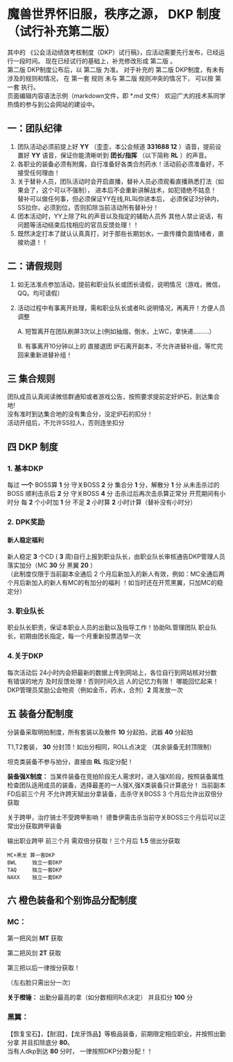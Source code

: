魔兽世界怀旧服，秩序之源， DKP 制度（试行补充第二版）
====
 其中的 《公会活动绩效考核制度（DKP）试行稿》，应活动需要先行发布，已经运行一段时间。 现在已经试行的基础上，补充修改形成 第二版 。  
第二版 DKP制度公布后，以 第二版 为准。 对于补充的 第二版 DKP制度，有未有涉及的规则和情况， 在 第一套 规则 未与 第二版 规则冲突的情况下， 可以按 第一套 执行。  
页面编辑内容语法示例（markdown文件，即 *.md 文件） 欢迎广大的技术系同学热情的参与到公会网站的建设中。 

## 一：团队纪律
1. 团队活动必须前提上好 **YY** （歪歪，本公会频道 **331688 12**  ）语音，提前设置好 **YY** 语音，保证你能清晰听到 **团长/指挥** （以下简称 **RL** ）的声音。
1. 各职业的装备必须有附魔，自行准备好各类合剂药水！活动前必须准备好，不接受任何理由！
1. 关于替补人员，团队活动时会开启直播，替补人员必须观看直播熟悉打法（如果会了，这个可以不强制）， 进本后不会重新讲解战术，如犯错绝不姑息！  
替补可以做任何事，但必须保证YY在线,RL叫你进本后，  必须保证3分钟内，SS拉你，必须到位，否则扣除当前活动所有替补分！  
1. 团本活动时，YY上除了RL的声音以及指定的辅助人员外 其他人禁止说话，有问题等活动结束后找相应的官员反馈处理！！
1. 既然决定打本了就认认真真打，对于那些长期划水，一直传播负面情绪者，直接劝退！！

## 二：请假规则
1. 如无法准点参加活动，提前和职业队长或团长请假，说明情况（游戏，微信，QQ。均可请假）
1. 活动过程中有事离开处理，需和职业队长或者RL说明情况，再离开！方便人员调整

    A. 短暂离开在团队刷屏3次以上(例如抽烟，倒水，上WC，拿快递.........）

    B. 有事离开10分钟以上的 直接退团 炉石离开副本，不允许进替补组，等忙完回来重新进替补组！

## 三 集合规则
团队成员认真阅读微信群通知或者游戏公告，按照要求提前定好炉石，到达集合地!  
没有准时到达集合地的没有集合分，没定炉石的扣分！  
活动开组后，不允许SS拉人，否则连坐扣分

## 四 DKP 制度

### 1. 基本DKP
每过 **一个** BOSS算 **1** 分  守关BOSS **2** 分 集合分 **1** 分，解散分 **1** 分
从未击杀过的BOSS 顺利击杀后 **2** 分 守关BOSS **4** 分 击杀过后再次击杀算正常分
开荒期间有小时分 每 **2** 个小时加 **1** 分 不足 **2** 小时算 **2** 小时计算（替补没有小时分）

### 2. DPK奖励

#### 新人稳定福利
新人稳定 **3** 个CD ( **3** 周)自行上报到职业队长，由职业队长审核通告DKP管理人员落实加分（MC **30** 分 黑翼 **20**  ）  
（此制度仅限于当前副本全通后 2 个月后新加入的新人有效，例如：MC全通后两个月后新加入的新人有MC的有加分的福利 ！如当时还在开荒黑翼，只加MC的稳定分）

### 3. 职业队长
职业队长职责，保证本职业人员的出勤以及指导工作！协助RL管理团队
职业队长，初期由团长指定，每一个月重新投票选举一次

### 4.关于DKP
每次活动后 24小时内会把最新的数据上传到网站上，各位自行到网站核对分数  
有错误的地方 及时反馈处理！否则时间久远 人的记忆力有限！ 哪能回忆起来！  
DKP管理员奖励公会物资（例如金币，药水，合剂）**2** 周发放一次  

## 五 装备分配制度

分装备采取明拍制度，所有套装以及散件 **10** 分起拍，武器 **40** 分起拍  

T1,T2套装， **30** 分封顶！如出分相同，ROLL点决定 （其余装备无封顶限制）  

坦克类装备不参与拍分，直接由 **RL** 指定分配！  

**装备强X制度：** 当某件装备在竞拍阶段无人需求时，进入强X阶段，按照装备属性检查团队适用成员的装备，选择最差的一人强X,强X类装备只计算底分！
当前副本FD后前三个月 不允许跨天赋出分拿装备，击杀守关BOSS 3 个月后允许出双倍分获取  

关于跨甲，治疗骑士不受跨甲影响！ 德鲁伊需击杀当前守关BOSS三个月后可以正常出分获取跨甲装备  

输出职业跨甲 前三个月 需双倍分获取！三个月后 **1.5** 倍出分获取

    MC+黑龙 算一套DKP
    BWL     独立一套DKP
    TAQ     独立一套DKP
    NAXX    独立一套DKP

## 六 橙色装备和个别饰品分配制度

### MC：

第一把风剑 **MT** 获取

第二把风剑 **2T** 获取

第三把以后一律按分获取！

（左右脸只需出分一次）  

**关于橙锤：** 出勤分最高的拿（如分数相同R点决定） 并且扣分 **100** 分

### 黑翼：

【恢复宝石】，【耐泪】，【龙牙饰品】等极品装备，前期限定相应职业，并按照出勤分拿 并且扣除底分 **80**。  
当有人dkp到达 **80** 分时， 一律按照DKP分数分配！！
